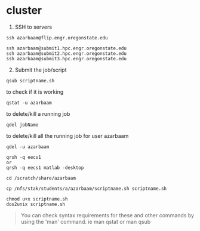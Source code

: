 cluster
=======

1. SSH to servers
```
ssh azarbaam@flip.engr.oregonstate.edu
```

```
ssh azarbaam@submit1.hpc.engr.oregonstate.edu
ssh azarbaam@submit2.hpc.engr.oregonstate.edu
ssh azarbaam@submit3.hpc.engr.oregonstate.edu
```

2. Submit the job/script
```
qsub scriptname.sh
```

to check if it is working
```
qstat -u azarbaam
```

to delete/kill a running job
```
qdel jobName
```

to delete/kill all the running job for user azarbaam
```
qdel -u azarbaam
```

```
qrsh -q eecs1 
or
qrsh -q eecs1 matlab -desktop  
```

```
cd /scratch/share/azarbaam
```

```
cp /nfs/stak/students/a/azarbaam/scriptname.sh scriptname.sh
```
```
chmod u+x scriptname.sh
dos2unix scriptname.sh
```

> You can check syntax requirements for these and other commands by using
the 'man' command. ie man qstat or man qsub

